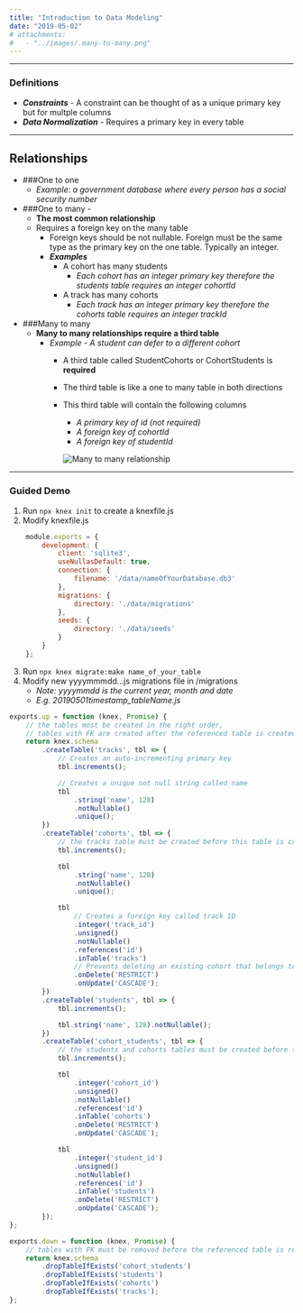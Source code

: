 ```yaml
---
title: "Introduction to Data Modeling"
date: "2019-05-02"
# attachments:
#   - "../images/.many-to-many.png"
---
```


---
### Definitions
- ***Constraints*** - A constraint can be thought of as a unique primary key but for multple columns
- ***Data Normalization*** - Requires a primary key in every table

---

## Relationships

- ###One to one 
  - *Example: a government database where every person has a social security number*
- ###One to many - 
  - **The most common relationship**
  - Requires a foreign key on the many table
      - Foreign keys should be not nullable. Foreign must be the same type as the primary key on the one table. Typically an integer.
      - ***Examples***
          - A cohort has many students 
              - *Each cohort has an integer primary key therefore the students table requires an integer cohortId* 
          - A track has many cohorts
              - *Each track has an integer primary key therefore the cohorts table requires an integer trackId*
- ###Many to many
  - **Many to many relationships require a third table**
      - *Example - A student can defer to a different cohort*
          - A third table called StudentCohorts or CohortStudents is **required**
          - The third table is like a one to many table in both directions
          - This third table will contain the following columns
              - *A primary key of id (not required)*
              - *A foreign key of cohortId*
              - *A foreign key of studentId*
  
            ![Many to many relationship](https://i.ibb.co/wSySNzK/many-to-many.png "Many to many relationship")

---

### Guided Demo
1. Run `npx knex init` to create a knexfile.js
2. Modify knexfile.js
```javascript
    module.exports = {
        development: {
            client: 'sqlite3',
            useNullasDefault: true,
            connection: { 
                filename: '/data/nameOfYourDatabase.db3' 
            },
            migrations: { 
                directory: './data/migrations' 
            },
            seeds: { 
                directory: './data/seeds'
            }
        }
    };
```
3.  Run `npx knex migrate:make name_of_your_table`
4.  Modify new yyyymmmdd...js migrations file in /migrations
    - *Note: yyyymmdd is the current year, month and date*
    - *E.g. 20190501timestamp_tableName.js*
  
```javascript
exports.up = function (knex, Promise) {
    // the tables most be created in the right order,
    // tables with FK are created after the referenced table is created
    return knex.schema
        .createTable('tracks', tbl => {
            // Creates an auto-incrementing primary key
            tbl.increments();

            // Creates a unique not null string called name
            tbl
                .string('name', 128)
                .notNullable()
                .unique();
        })
        .createTable('cohorts', tbl => {
            // the tracks table must be created before this table is created
            tbl.increments();

            tbl
                .string('name', 128)
                .notNullable()
                .unique();

            tbl
                // Creates a foreign key called track ID
                .integer('track_id')
                .unsigned()
                .notNullable()
                .references('id')
                .inTable('tracks')
                // Prevents deleting an existing cohort that belongs to a track
                .onDelete('RESTRICT')
                .onUpdate('CASCADE');
        })
        .createTable('students', tbl => {
            tbl.increments();

            tbl.string('name', 128).notNullable();
        })
        .createTable('cohort_students', tbl => {
            // the students and cohorts tables must be created before this table is created
            tbl.increments();

            tbl
                .integer('cohort_id')
                .unsigned()
                .notNullable()
                .references('id')
                .inTable('cohorts')
                .onDelete('RESTRICT')
                .onUpdate('CASCADE');

            tbl
                .integer('student_id')
                .unsigned()
                .notNullable()
                .references('id')
                .inTable('students')
                .onDelete('RESTRICT')
                .onUpdate('CASCADE');
        });
};

exports.down = function (knex, Promise) {
    // tables with FK must be removed before the referenced table is removed
    return knex.schema
        .dropTableIfExists('cohort_students')
        .dropTableIfExists('students')
        .dropTableIfExists('cohorts')
        .dropTableIfExists('tracks');
};

```